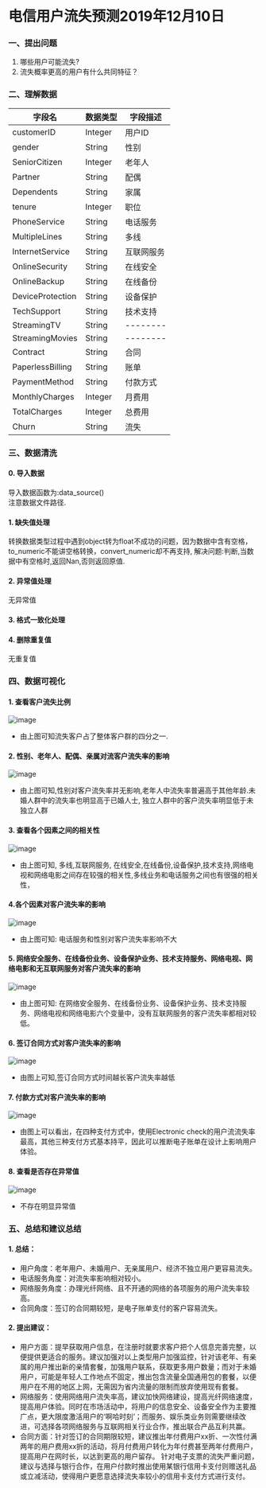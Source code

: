 # 电信用户流失预测2019年12月10日

### 一、提出问题
1. 哪些用户可能流失?  
2. 流失概率更高的用户有什么共同特征？    

### 二、理解数据

字段名  | 数据类型  | 字段描述|
--------- | --------| --------|
customerID | Integer| 用户ID|
gender | String| 性别|
SeniorCitizen | Integer| 老年人|
Partner | String| 配偶|
Dependents | String| 家属|
tenure | Integer| 职位|
PhoneService | String| 电话服务|
MultipleLines | String| 多线|
InternetService | String| 互联网服务|
OnlineSecurity | String | 在线安全 |
OnlineBackup | String | 在线备份 |
DeviceProtection | String | 设备保护 |
TechSupport | String | 技术支持 |
StreamingTV | String | -------- |
StreamingMovies | String | -------- |
Contract | String | 合同 |
PaperlessBilling | String | 账单 |
PaymentMethod | String | 付款方式 |
MonthlyCharges | Integer | 月费用 |
TotalCharges | Integer | 总费用 |
Churn | String | 流失 |
		
### 三、数据清洗
#### 0. 导入数据
导入数据函数为:data_source()  
注意数据文件路径.  
#### 1. 缺失值处理
转换数据类型过程中遇到object转为float不成功的问题，因为数据中含有空格，to_numeric不能讲空格转换，convert_numeric却不再支持,
解决问题:判断,当数据中有空格时,返回Nan,否则返回原值.
#### 2. 异常值处理
无异常值
#### 3. 格式一致化处理

#### 4. 删除重复值
无重复值

### 四、数据可视化
#### 1. 查看客户流失比例
![image](https://github.com/slackliu/data_analysis/blob/master/%E6%95%B0%E6%8D%AE%E5%88%86%E6%9E%90%E9%A1%B9%E7%9B%AE/kaggle/%E7%94%B5%E4%BF%A1%E7%94%A8%E6%88%B7%E6%B5%81%E5%A4%B1%E9%A2%84%E6%B5%8B/iamges/%E5%AE%A2%E6%88%B7%E6%B5%81%E5%A4%B1%E6%AF%94%E4%BE%8B.png)
- 由上图可知流失客户占了整体客户群的四分之一.  

#### 2. 性别、老年人、配偶、亲属对流客户流失率的影响
![image](https://github.com/slackliu/data_analysis/blob/master/%E6%95%B0%E6%8D%AE%E5%88%86%E6%9E%90%E9%A1%B9%E7%9B%AE/kaggle/%E7%94%B5%E4%BF%A1%E7%94%A8%E6%88%B7%E6%B5%81%E5%A4%B1%E9%A2%84%E6%B5%8B/iamges/%E6%80%A7%E5%88%AB_%E5%B9%B4%E9%BE%84_%E4%BA%B2%E5%B1%9E%E5%AF%B9%E6%B5%81%E5%A4%B1%E7%8E%87%E7%9A%84%E5%BD%B1%E5%93%8D.png)
- 由上图可知,性别对客户流失率并无影响,老年人中流失率普遍高于其他年龄.未婚人群中的流失率也明显高于已婚人士, 独立人群中的客户流失率明显低于未独立人群

#### 3. 查看各个因素之间的相关性
![image](https://github.com/slackliu/data_analysis/blob/master/%E6%95%B0%E6%8D%AE%E5%88%86%E6%9E%90%E9%A1%B9%E7%9B%AE/kaggle/%E7%94%B5%E4%BF%A1%E7%94%A8%E6%88%B7%E6%B5%81%E5%A4%B1%E9%A2%84%E6%B5%8B/iamges/%E7%83%AD%E5%8A%9B%E5%9B%BE.png)
- 由上图可知, 多线,互联网服务, 在线安全,在线备份,设备保护,技术支持,网络电视和网络电影之间存在较强的相关性,多线业务和电话服务之间也有很强的相关性，

#### 4.各个因素对客户流失率的影响
![image](https://github.com/slackliu/data_analysis/blob/master/%E6%95%B0%E6%8D%AE%E5%88%86%E6%9E%90%E9%A1%B9%E7%9B%AE/kaggle/%E7%94%B5%E4%BF%A1%E7%94%A8%E6%88%B7%E6%B5%81%E5%A4%B1%E9%A2%84%E6%B5%8B/iamges/%E7%94%B5%E4%BF%A1%E7%94%A8%E6%88%B7%E6%98%AF%E5%90%A6%E6%B5%81%E5%A4%B1%E4%B8%8E%E5%90%84%E5%8F%98%E9%87%8F%E4%B9%8B%E9%97%B4%E7%9A%84%E7%9B%B8%E5%85%B3%E6%80%A7.png)
- 由上图可知: 电话服务和性别对客户流失率影响不大

#### 5. 网络安全服务、在线备份业务、设备保护业务、技术支持服务、网络电视、网络电影和无互联网服务对客户流失率的影响
![image](https://github.com/slackliu/data_analysis/blob/master/%E6%95%B0%E6%8D%AE%E5%88%86%E6%9E%90%E9%A1%B9%E7%9B%AE/kaggle/%E7%94%B5%E4%BF%A1%E7%94%A8%E6%88%B7%E6%B5%81%E5%A4%B1%E9%A2%84%E6%B5%8B/iamges/%E7%BD%91%E7%BB%9C%E5%AE%89%E5%85%A8%E6%9C%8D%E5%8A%A1%E3%80%81%E5%9C%A8%E7%BA%BF%E5%A4%87%E4%BB%BD%E4%B8%9A%E5%8A%A1%E3%80%81%E8%AE%BE%E5%A4%87%E4%BF%9D%E6%8A%A4%E4%B8%9A%E5%8A%A1%E3%80%81%E6%8A%80%E6%9C%AF%E6%94%AF%E6%8C%81%E6%9C%8D%E5%8A%A1%E3%80%81%E7%BD%91%E7%BB%9C%E7%94%B5%E8%A7%86%E3%80%81%E7%BD%91%E7%BB%9C%E7%94%B5%E5%BD%B1%E5%92%8C%E6%97%A0%E4%BA%92%E8%81%94%E7%BD%91%E6%9C%8D%E5%8A%A1%E5%AF%B9%E5%AE%A2%E6%88%B7%E6%B5%81%E5%A4%B1%E7%8E%87%E7%9A%84%E5%BD%B1%E5%93%8D.png)
- 由上图可知: 在网络安全服务、在线备份业务、设备保护业务、技术支持服务、网络电视和网络电影六个变量中，没有互联网服务的客户流失率都相对较低。

#### 6. 签订合同方式对客户流失率的影响
![image](https://github.com/slackliu/data_analysis/blob/master/%E6%95%B0%E6%8D%AE%E5%88%86%E6%9E%90%E9%A1%B9%E7%9B%AE/kaggle/%E7%94%B5%E4%BF%A1%E7%94%A8%E6%88%B7%E6%B5%81%E5%A4%B1%E9%A2%84%E6%B5%8B/iamges/%E5%90%88%E5%90%8C%E7%AD%BE%E8%AE%A2%E6%96%B9%E5%BC%8F%E5%AF%B9%E5%AE%A2%E6%88%B7%E6%B5%81%E5%A4%B1%E7%8E%87%E7%9A%84%E5%BD%B1%E5%93%8D.png)
- 由图上可知,签订合同方式时间越长客户流失率越低

#### 7. 付款方式对客户流失率的影响
![image](https://github.com/slackliu/data_analysis/blob/master/%E6%95%B0%E6%8D%AE%E5%88%86%E6%9E%90%E9%A1%B9%E7%9B%AE/kaggle/%E7%94%B5%E4%BF%A1%E7%94%A8%E6%88%B7%E6%B5%81%E5%A4%B1%E9%A2%84%E6%B5%8B/iamges/%E4%BB%98%E6%AC%BE%E6%96%B9%E5%BC%8F%E5%AF%B9%E5%AE%A2%E6%88%B7%E6%B5%81%E5%A4%B1%E7%8E%87%E7%9A%84%E5%BD%B1%E5%93%8D.png)
- 由图上可以看出，在四种支付方式中，使用Electronic check的用户流流失率最高，其他三种支付方式基本持平，因此可以推断电子账单在设计上影响用户体验。

#### 8. 查看是否存在异常值
![image](https://github.com/slackliu/data_analysis/blob/master/%E6%95%B0%E6%8D%AE%E5%88%86%E6%9E%90%E9%A1%B9%E7%9B%AE/kaggle/%E7%94%B5%E4%BF%A1%E7%94%A8%E6%88%B7%E6%B5%81%E5%A4%B1%E9%A2%84%E6%B5%8B/iamges/%E5%90%A6%E5%AD%98%E5%9C%A8%E5%BC%82%E5%B8%B8%E5%80%BC.png)
- 不存在明显异常值

### 五、总结和建议总结
#### 1. 总结：  
- 用户角度：老年用户、未婚用户、无亲属用户、经济不独立用户更容易流失。  
- 电话服务角度：对流失率影响相对较小。  
- 网络服务角度：办理光纤网络、且不开通的网络的各项服务的用户流失率较高。  
- 合同角度：签订的合同期较短，是电子账单支付的客户容易流失。
#### 2. 提出建议：  
- 用户方面：提早获取用户信息，在注册时就要求客户把个人信息完善完整，以便提供更适合的服务。建议加强对以上类型用户加强监控，针对该老年、有亲属的用户推出新的亲情套餐，加强用户联系，获取更多用户数量；而对于未婚用户，可能是年轻人工作地点不固定，推出包含流量全国通用包的套餐，以便用户在不用的地区上网，无需因为省内流量的限制而放弃使用现有套餐。  
- 网络服务：使用网络用户流失率高，建议加快网络建设，提高光纤网络速度，提高用户体验。同时在市场活动中，将用户的信息安全、设备安全作为主要推广点，更大限度激活用户的‘啊哈时刻’；而服务、娱乐类业务则需要继续改进，可选择各项网络服务与互联网相关行业合作，推出联合产品互利共赢。  
- 合同方面：针对签订的合同期限较短，建议推出年付费用户xx折、一次性付满两年的用户费用xx折的活动，将月付费用户转化为年付费甚至两年付费用户，提高用户在网时长，以达到更高的用户留存。 针对电子支票的流失严重问题，建议与选择与银行合作，在用户付款时推出使用某银行信用卡支付则赠送礼品或立减活动，使得用户更愿意选择流失率较小的信用卡支付方式进行支付。  
 

